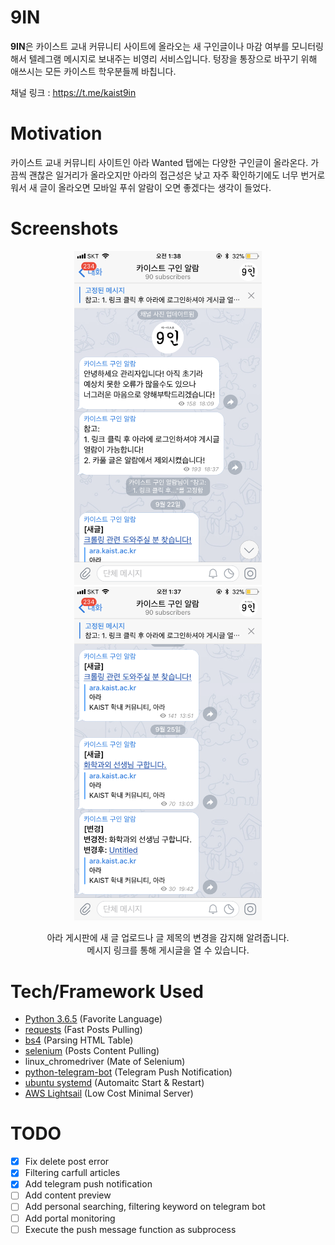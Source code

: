 # 9IN
**9IN**은 카이스트 교내 커뮤니티 사이트에 올라오는 새 구인글이나 마감 여부를 모니터링해서 텔레그램 메시지로 보내주는 비영리 서비스입니다.
텅장을 통장으로 바꾸기 위해 애쓰시는 모든 카이스트 학우분들께 바칩니다.  

채널 링크 : https://t.me/kaist9in



# Motivation  
카이스트 교내 커뮤니티 사이트인 아라 Wanted 탭에는 다양한 구인글이 올라온다. 가끔씩 괜찮은 일거리가 올라오지만 아라의 접근성은 낮고 자주 확인하기에도 너무 번거로워서 새 글이 올라오면 모바일 푸쉬 알람이 오면 좋겠다는 생각이 들었다.   

# Screenshots  

<p align="center"> 
<img src="images/screenshot1.png" width="300"> <img src="images/screenshot2.png" width="300">
</p>
<p align="center"> 
  아라 게시판에 새 글 업로드나 글 제목의 변경을 감지해 알려줍니다. <br> 메시지 링크를 통해 게시글을 열 수 있습니다.   
</p>


# Tech/Framework Used
- [Python 3.6.5](https://www.python.org/downloads/release/python-365/) (Favorite Language)
- [requests](https://pypi.org/project/requests/) (Fast Posts Pulling)
- [bs4](https://pypi.org/project/beautifulsoup4/) (Parsing HTML Table)
- [selenium](https://pypi.org/project/selenium/) (Posts Content Pulling)
- linux_chromedriver (Mate of Selenium)
- [python-telegram-bot](https://python-telegram-bot.org/) (Telegram Push Notification)
- [ubuntu systemd](https://wiki.ubuntu.com/systemd)  (Automaitc Start & Restart)
- [AWS Lightsail](https://aws.amazon.com/ko/lightsail/) (Low Cost Minimal Server)

# TODO
- [X] Fix delete post error
- [X] Filtering carfull articles
- [X] Add telegram push notification
- [ ] Add content preview
- [ ] Add personal searching, filtering keyword on telegram bot
- [ ] Add portal monitoring 
- [ ] Execute the push message function as subprocess
